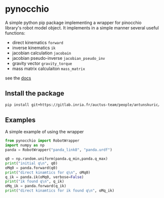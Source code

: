 # pynocchio

A simple python pip package implementing a wrapper for pinocchio library's robot model object. It implements in a simple manner several useful functions:

- direct kinematics `forward`
- inverse kinematics `ik`
- jacobian calculation `jacobain`
- jacobian pseudo-inverse `jacobian_pseudo_inv`
- gravity vector `gravity_torque`
- mass matrix calculaiton `mass_matrix`

see the [docs](docs/pynocchio.RobotWrapper.md)

## Install the package

```bash
pip install git+https://gitlab.inria.fr/auctus-team/people/antunskuric/pynocchio.git
```


## Examples 

A simple example of using the wrapper
```python
from pynocchio import RobotWrapper
import numpy as np
panda = RobotWrapper("panda_link8", "panda.urdf")

q0 = np.random.uniform(panda.q_min,panda.q_max)
print("initial q\n", q0)
oMq0 = panda.forward(q0)
print("direct kinamtics for q\n", oMq0)
q_ik = panda.ik(oMq0, verbose=False)
print("ik found q\n", q_ik)
oMq_ik = panda.forward(q_ik)
print("direct kinamtics for ik found q\n", oMq_ik)
```
